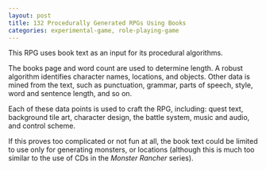 ```yaml
---
layout: post
title: 132 Procedurally Generated RPGs Using Books
categories: experimental-game, role-playing-game
---
```

This RPG uses book text as an input for its procedural algorithms. 

The books page and word count are used to determine length.  A robust algorithm identifies character names, locations, and objects.  Other data is mined from the text, such as punctuation, grammar, parts of speech, style, word and sentence length, and so on.

Each of these data points is used to craft the RPG, including: quest text, background tile art, character design, the battle system, music and audio, and control scheme.

If this proves too complicated or not fun at all, the book text could be limited to use only for generating monsters, or locations (although this is much too similar to the use of CDs in the *Monster Rancher* series).